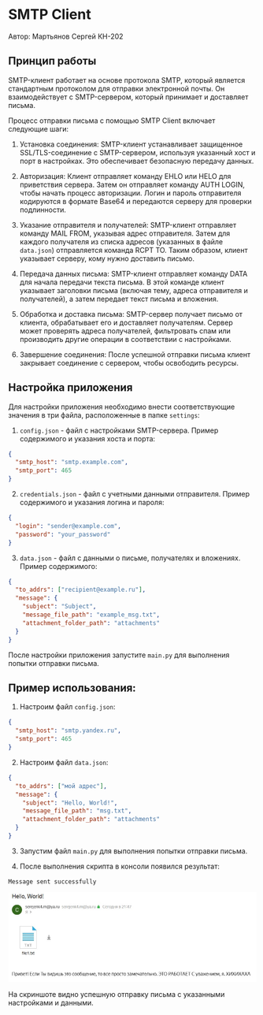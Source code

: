 SMTP Client
===========

Автор: Мартьянов Сергей КН-202

Принцип работы
--------------

SMTP-клиент работает на основе протокола SMTP, который является стандартным протоколом для отправки электронной почты. Он взаимодействует с SMTP-сервером, который принимает и доставляет письма.

Процесс отправки письма с помощью SMTP Client включает следующие шаги:

1.  Установка соединения: SMTP-клиент устанавливает защищенное SSL/TLS-соединение с SMTP-сервером, используя указанный хост и порт в настройках. Это обеспечивает безопасную передачу данных.
    
2.  Авторизация: Клиент отправляет команду EHLO или HELO для приветствия сервера. Затем он отправляет команду AUTH LOGIN, чтобы начать процесс авторизации. Логин и пароль отправителя кодируются в формате Base64 и передаются серверу для проверки подлинности.
    
3.  Указание отправителя и получателей: SMTP-клиент отправляет команду MAIL FROM, указывая адрес отправителя. Затем для каждого получателя из списка адресов (указанных в файле `data.json`) отправляется команда RCPT TO. Таким образом, клиент указывает серверу, кому нужно доставить письмо.
    
4.  Передача данных письма: SMTP-клиент отправляет команду DATA для начала передачи текста письма. В этой команде клиент указывает заголовки письма (включая тему, адреса отправителя и получателей), а затем передает текст письма и вложения.
    
5.  Обработка и доставка письма: SMTP-сервер получает письмо от клиента, обрабатывает его и доставляет получателям. Сервер может проверять адреса получателей, фильтровать спам или производить другие операции в соответствии с настройками.
    
6.  Завершение соединения: После успешной отправки письма клиент закрывает соединение с сервером, чтобы освободить ресурсы.
    

Настройка приложения
--------------------

Для настройки приложения необходимо внести соответствующие значения в три файла, расположенные в папке `settings`:

1.  `config.json` - файл с настройками SMTP-сервера. Пример содержимого и указания хоста и порта:

```json
{
  "smtp_host": "smtp.example.com", 
  "smtp_port": 465
}
```

2.  `credentials.json` - файл с учетными данными отправителя. Пример содержимого и указания логина и пароля:

```json
{   
  "login": "sender@example.com",   
  "password": "your_password" 
}
```

3.  `data.json` - файл с данными о письме, получателях и вложениях. Пример содержимого:

```json
{   
  "to_addrs": ["recipient@example.ru"],   
  "message": {     
    "subject": "Subject",    
    "message_file_path": "example_msg.txt",     
    "attachment_folder_path": "attachments"
  }
}
```
После настройки приложения запустите `main.py` для выполнения попытки отправки письма.   


Пример использования:
--------------

1.  Настроим файл `config.json`:

```json
{     
  "smtp_host": "smtp.yandex.ru",     
  "smtp_port": 465
}
```

2.  Настроим файл `data.json`:

```json
{   
  "to_addrs": ["мой адрес"],   
  "message": {     
    "subject": "Hello, World!",     
    "message_file_path": "msg.txt",     
    "attachment_folder_path": "attachments"
  }
}
```
3.  Запустим файл `main.py` для выполнения попытки отправки письма.
    
4.  После выполнения скрипта в консоли появился результат:

```shell
Message sent successfully
```

![SMTP Client Result](usage.jpg)

На скриншоте видно успешную отправку письма с указанными настройками и данными.

